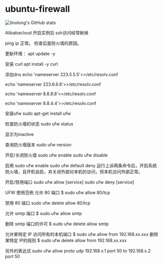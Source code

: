 # ubuntu-firewall

![linolong's GitHub stats](https://github-readme-stats.vercel.app/api?username=linolong&show_icons=true&theme=radical)

Alibabacloud 开启实例后 ssh访问经常断掉

ping ip 正常。
检查后是防火墙的原因。

更新环境：
apt update -y

安装 curl
apt install -y curl

添加dns
echo 'nameserver 223.5.5.5'>>/etc/resolv.conf 

echo 'nameserver 223.6.6.6'>>/etc/resolv.conf 

echo 'nameserver 8.8.8.8'>>/etc/resolv.conf 

echo 'nameserver 8.8.4.4'>>/etc/resolv.conf 


安装ufw
sudo apt-get install ufw

检查防火墙的状态
sudo ufw status

显示为inactive

查询防火墙版本
sudo ufw version

开启/关闭防火墙
sudo ufw enable
sudo ufw disable

启用
sudo ufw enable
sudo ufw default deny
运行上诉两条命令后，开启系统防火墙，且开机自启，并关闭外部对本机的访问，但本机访问外部正常。

开启/禁用端口
sudo ufw allow [service]
sudo ufw deny [service]

UFW 使用范例
允许 80 端口
$ sudo ufw allow 80/tcp

禁用 80 端口
sudo ufw delete allow 80/tcp

允许 smtp 端口
$ sudo ufw allow smtp

删除 smtp 端口的许可
$ sudo ufw delete allow smtp

允许某特定 IP 访问所有的本机端口
$ sudo ufw allow from 192.168.xx.xxx 
删除某特定 IP的规则
$ sudo ufw delete allow from 192.168.xx.xxx

另外的表达式
sudo ufw allow proto udp 192.168.x.1 port 50 to 192.168.x.2 port 50
